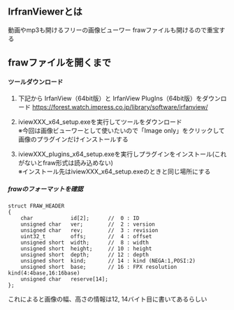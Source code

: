 ## IrfranViewerとは
動画やmp3も開けるフリーの画像ビューワー
frawファイルも開けるので重宝する

## frawファイルを開くまで

#### ツールダウンロード

1. 下記から IrfanView（64bit版）と IrfanView PlugIns（64bit版）をダウンロード 
https://forest.watch.impress.co.jp/library/software/irfanview/

2. iviewXXX_x64_setup.exeを実行してツールをダウンロード  
※今回は画像ビューワーとして使いたいので「Image only」をクリックして画像のプラグインだけインストールする  

3. iviewXXX_plugins_x64_setup.exeを実行しプラグインをインストール(これがないとfraw形式は読み込めない)  
※インストール先はiviewXXX_x64_setup.exeのときと同じ場所にする

##### frawのフォーマットを確認
```
struct FRAW_HEADER
{
	char			id[2];		//  0 : ID
	unsigned char	ver;		//  2 : version
	unsigned char	rev;		//  3 : revision
	uint32_t		offs;		//  4 : offset
	unsigned short	width;		//  8 : width
	unsigned short	height;		// 10 : height
	unsigned short	depth;		// 12 : depth
	unsigned short	kind;		// 14 : kind (NEGA:1,POSI:2)
	unsigned short	base;		// 16 : FPX resolution kind(4:4base,16:16base)
	unsigned char	reserve[14];
};
```
これによると画像の幅、高さの情報は12, 14バイト目に書いてあるらしい




